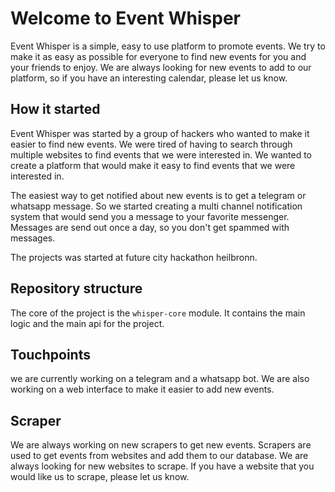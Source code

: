 # Welcome to Event Whisper

Event Whisper is a simple, easy to use platform to promote events. We try to make it as easy as possible for everyone to find new events for you and your friends to enjoy. We are always looking for new events to add to our platform, so if you have an interesting calendar, please let us know.

## How it started

Event Whisper was started by a group of hackers who wanted to make it easier to find new events. We were tired of having to search through multiple websites to find events that we were interested in. We wanted to create a platform that would make it easy to find events that we were interested in.

The easiest way to get notified about new events is to get a telegram or whatsapp message. So we started creating a multi channel notification system that would send you a message to your favorite messenger. Messages are send out once a day, so you don't get spammed with messages.

The projects was started at future city hackathon heilbronn.

## Repository structure

The core of the project is the `whisper-core` module. It contains the main logic and the main api for the project.

## Touchpoints

we are currently working on a telegram and a whatsapp bot. We are also working on a web interface to make it easier to add new events.

## Scraper

We are always working on new scrapers to get new events. Scrapers are used to get events from websites and add them to our database. We are always looking for new websites to scrape. If you have a website that you would like us to scrape, please let us know.